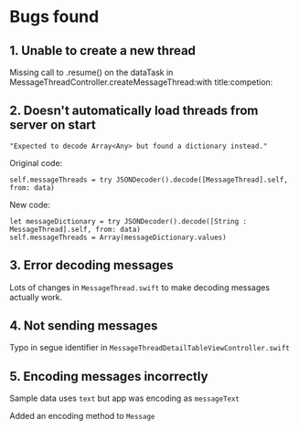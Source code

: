 # Bugs found

## 1. Unable to create a new thread
Missing call to .resume() on the dataTask in MessageThreadController.createMessageThread:with title:competion:

## 2. Doesn't automatically load threads from server on start
`"Expected to decode Array<Any> but found a dictionary instead."`

Original code:
```
self.messageThreads = try JSONDecoder().decode([MessageThread].self, from: data)
```

New code:
```
let messageDictionary = try JSONDecoder().decode([String : MessageThread].self, from: data)
self.messageThreads = Array(messageDictionary.values)
```

## 3. Error decoding messages
Lots of changes in `MessageThread.swift` to make decoding messages actually work.

## 4. Not sending messages
Typo in segue identifier in `MessageThreadDetailTableViewController.swift`

## 5. Encoding messages incorrectly
Sample data uses `text` but app was encoding as `messageText`

Added an encoding method to `Message`

